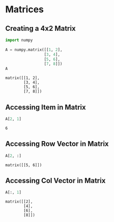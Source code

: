 
# Matrices

## Creating a 4x2 Matrix


```python
import numpy
 
A = numpy.matrix([[1, 2],
                 [3, 4],
                 [5, 6],
                 [7, 8]])
A
```




    matrix([[1, 2],
            [3, 4],
            [5, 6],
            [7, 8]])



## Accessing Item in Matrix


```python
A[2, 1]
```




    6



## Accessing Row Vector in Matrix


```python
A[2, :]
```




    matrix([[5, 6]])



## Accessing Col Vector in Matrix


```python
A[:, 1]
```




    matrix([[2],
            [4],
            [6],
            [8]])




```python

```
